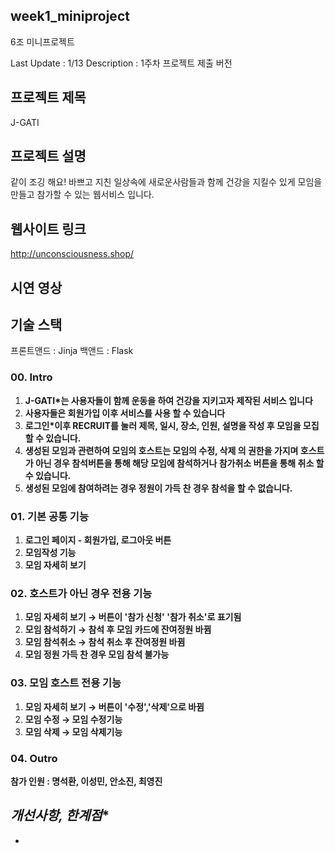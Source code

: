 ## week1_miniproject
6조 미니프로젝트

Last Update : 1/13
Description : 1주차 프로젝트 제출 버전

## 프로젝트 제목
J-GATI

## 프로젝트 설명
같이 조깅 해요!
바쁘고 지친 일상속에 새로운사람들과 함께 건강을 지킬수 있게 모임을 만들고 참가할 수 있는 웹서비스 입니다.

## 웹사이트 링크
http://unconsciousness.shop/

## 시연 영상


## 기술 스택
프론트앤드 : Jinja
백앤드 : Flask

### **00. Intro**

1. **J-GATI*는 사용자들이 함께 운동을 하여 건강을 지키고자 제작된 서비스 입니다**
2. **사용자들은 회원가입 이후 서비스를 사용 할 수 있습니다**
3. **로그인*이후 RECRUIT를 눌러 제목, 일시, 장소, 인원, 설명을 작성 후 모임을 모집 할 수 있습니다.**
4. **생성된 모임과 관련하여 모임의 호스트는 모임의 수정, 삭제 의 권한을 가지며 호스트가 아닌 경우 참석버튼을 통해 해당 모임에 참석하거나 참가취소 버튼을 통해 취소 할 수 있습니다.**
5. **생성된 모임에 참여하려는 경우 정원이 가득 찬 경우 참석을 할 수 없습니다.**

### **01. 기본 공통 기능**

1. **로그인 페이지 - 회원가입, 로그아웃 버튼**
2. **모임작성 기능**
3. **모임 자세히 보기**

### **02. 호스트가 아닌 경우 전용 기능**

1. **모임 자세히 보기 → 버튼이 '참가 신청' '참가 취소'로 표기됨**
2. **모임 참석하기 → 참석 후 모임 카드에 잔여정원 바뀜**
3. **모임 참석취소 → 참석 취소 후 잔여정원 바뀜**
4. **모임 정원 가득 찬 경우 모임 참석 불가능**

### **03. 모임 호스트 전용 기능**

1. **모임 자세히 보기 → 버튼이 '수정','삭제'으로 바뀜**
2. **모임 수정 → 모임 수정기능**
3. **모임 삭제 → 모임 삭제기능**

### **04. Outro**

**참가 인원 : 명석환, 이성민, 안소진, 최영진**

*개선사항, 한계점**
- 
- 
